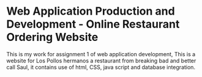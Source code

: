 # Web Application Production and Development - Online Restaurant Ordering Website
This is my work for assignment 1 of web application development, This is a website for Los Pollos hermanos a restaurant from breaking bad and better call Saul, it contains use of html, CSS, java script and database integration.
